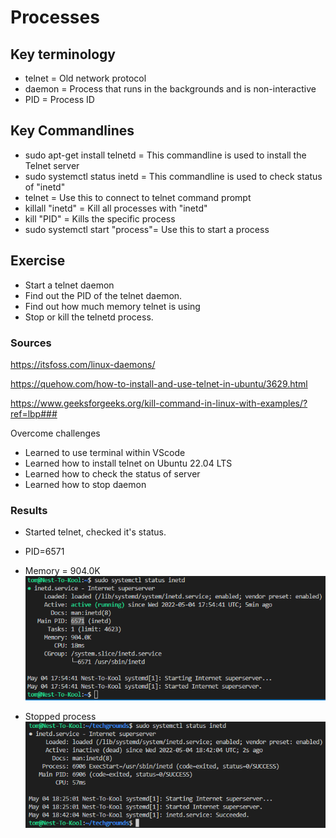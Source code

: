 # Processes

## Key terminology
- telnet = Old network protocol
- daemon = Process that runs in the backgrounds and is non-interactive
- PID = Process ID

## Key Commandlines
- sudo apt-get install telnetd = This commandline is used to install the Telnet server
- sudo systemctl status inetd = This commandline is used to check status of "inetd"
- telnet = Use this to connect to telnet command prompt
- killall "inetd" = Kill all processes with "inetd"
- kill "PID" = Kills the specific process
- sudo systemctl start "process"= Use this to start a process

## Exercise
- Start a telnet daemon
- Find out the PID of the telnet daemon.
- Find out how much memory telnet is using
- Stop or kill the telnetd process.

### Sources
https://itsfoss.com/linux-daemons/

https://quehow.com/how-to-install-and-use-telnet-in-ubuntu/3629.html

https://www.geeksforgeeks.org/kill-command-in-linux-with-examples/?ref=lbp### 

Overcome challenges
- Learned to use terminal within VScode
- Learned how to install telnet on Ubuntu 22.04 LTS
- Learned how to check the status of server
- Learned how to stop daemon

### Results
- Started telnet, checked it's status.
- PID=6571
- Memory = 904.0K
![SS of running telnet with info](../00_includes/LNX-06/SS_TelNet_Running%26PID.png "Telnet has started and the mainPID=6571")

- Stopped process
![SS of inactive telnet](../00_includes/LNX-06/SS_Kill_Daemon.png "Server is inactive after killall command")